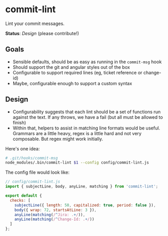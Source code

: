 # commit-lint

Lint your commit messages.

**Status**: *Design* (please contribute!)

## Goals

- Sensible defaults, should be as easy as running in the `commit-msg` hook
- Should support the git and angular styles out of the box
- Configurable to support required lines (eg, ticket reference or change-id)
- Maybe, configurable enough to support a custom syntax

## Design

- Configurability suggests that each lint should be a set of functions run against the text. If any throws, we have a fail (but all must be allowed to finish)
- Within that, helpers to assist in matching line formats would be useful. Grammars are a little heavy, regex is a little hard and not very composable. But regex might work initially.

Here's one idea:

```bash
# .git/hooks/commit-msg
node_modules/.bin/commit-lint $1 --config config/commit-lint.js
```

The config file would look like:

```js
// config/commit-lint.js
import { subjectLine, body, anyLine, matching } from 'commit-lint';

export default {
  checks: [
    subjectLine({ length: 50, capitalized: true, period: false }),
    body({ wrap: 72, startsAtLine: 3 }),
    anyLine(matching(/^Jira: .+/)),
    anyLine(matching(/^Change-Id: .+/))
  ]
};
```
